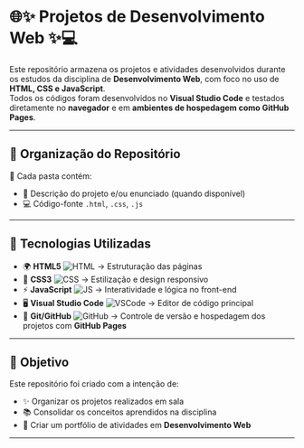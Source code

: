 # 🌐✨ Projetos de Desenvolvimento Web ✨💻

Este repositório armazena os projetos e atividades desenvolvidos durante os estudos da disciplina de **Desenvolvimento Web**, com foco no uso de **HTML, CSS e JavaScript**.  
Todos os códigos foram desenvolvidos no **Visual Studio Code** e testados diretamente no **navegador** e em **ambientes de hospedagem como GitHub Pages**.  

---

## 📂 Organização do Repositório

📁 Cada pasta contém:

- 📄 Descrição do projeto e/ou enunciado (quando disponível)  
- 💻 Código-fonte `.html`, `.css`, `.js`  

---

## 🚀 Tecnologias Utilizadas

- 🌍 **HTML5** ![HTML](https://img.icons8.com/color/20/000000/html-5--v1.png) → Estruturação das páginas  
- 🎨 **CSS3** ![CSS](https://img.icons8.com/color/20/000000/css3.png) → Estilização e design responsivo  
- ⚡ **JavaScript** ![JS](https://img.icons8.com/color/20/000000/javascript--v1.png) → Interatividade e lógica no front-end  
- 🖥️ **Visual Studio Code** ![VSCode](https://img.icons8.com/color/20/000000/visual-studio-code-2019.png) → Editor de código principal  
- 🐧 **Git/GitHub** ![GitHub](https://img.icons8.com/ios-glyphs/20/000000/github.png) → Controle de versão e hospedagem dos projetos com **GitHub Pages**  

---

## 🎯 Objetivo

Este repositório foi criado com a intenção de:

- ✨ Organizar os projetos realizados em sala  
- 📚 Consolidar os conceitos aprendidos na disciplina  
- 🚀 Criar um portfólio de atividades em **Desenvolvimento Web**  

---
